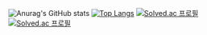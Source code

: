 ![Anurag's GitHub stats](https://github-readme-stats.vercel.app/api?username=seohyunKangSouthKorea&show_icons=true&theme=dark)
[![Top Langs](https://github-readme-stats.vercel.app/api/top-langs/?username=seohyunKangSouthKorea&layout=compact)](https://github.com/seohyunKangSouthKorea/github-readme-stats)
[![Solved.ac 프로필](http://mazassumnida.wtf/api/v2/generate_badge?boj=kang44852)](https://solved.ac/kang44852)
[![Solved.ac 프로필](http://mazassumnida.wtf/api/v2/generate_badge?boj=korean021030)](https://solved.ac/korean021030)

